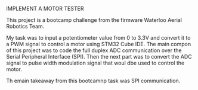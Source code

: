 IMPLEMENT A MOTOR TESTER

This project is a bootcamp challenge from the firmware Waterloo Aerial Robotics Team.

My task was to input a potentiometer value from 0 to 3.3V and convert it to a PWM signal to control a motor using STM32 Cube IDE. 
The main compon of this project was to code the full duplex ADC communication over the Serial Peripheral Interface (SPI). Then the next part was to convert the ADC signal to pulse width modulation signal that woul dbe used to control the motor.

Th emain takeaway from this bootcamnp task was SPI communication.


